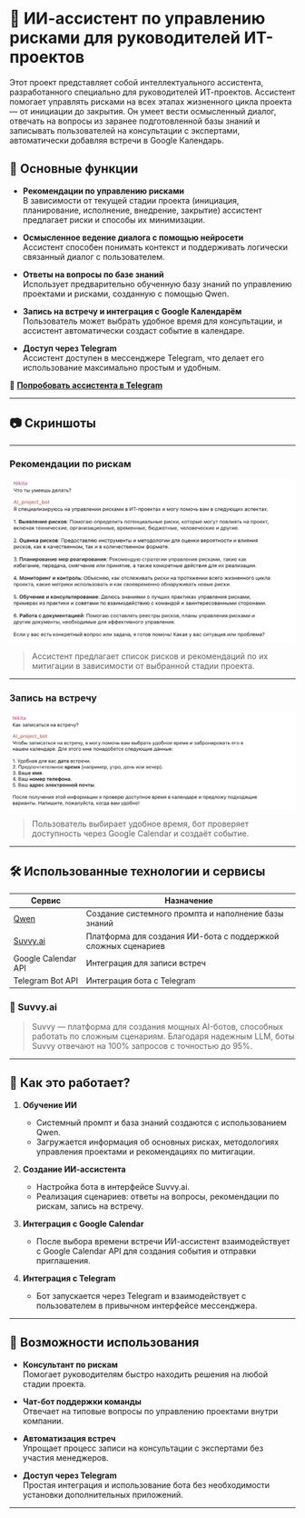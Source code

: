 # 🤖 ИИ-ассистент по управлению рисками для руководителей ИТ-проектов

Этот проект представляет собой интеллектуального ассистента, разработанного специально для руководителей ИТ-проектов. Ассистент помогает управлять рисками на всех этапах жизненного цикла проекта — от инициации до закрытия. Он умеет вести осмысленный диалог, отвечать на вопросы из заранее подготовленной базы знаний и записывать пользователей на консультации с экспертами, автоматически добавляя встречи в Google Календарь.

## 📌 Основные функции

- **Рекомендации по управлению рисками**  
  В зависимости от текущей стадии проекта (инициация, планирование, исполнение, внедрение, закрытие) ассистент предлагает риски и способы их минимизации.

- **Осмысленное ведение диалога с помощью нейросети**  
  Ассистент способен понимать контекст и поддерживать логически связанный диалог с пользователем.

- **Ответы на вопросы по базе знаний**  
  Использует предварительно обученную базу знаний по управлению проектами и рисками, созданную с помощью Qwen.

- **Запись на встречу и интеграция с Google Календарём**  
  Пользователь может выбрать удобное время для консультации, и ассистент автоматически создаст событие в календаре.

- **Доступ через Telegram**  
  Ассистент доступен в мессенджере Telegram, что делает его использование максимально простым и удобным.

📲 **[Попробовать ассистента в Telegram](https://t.me/ai_pmpro_bot)**

---

## 📷 Скриншоты

---

### Рекомендации по рискам
![Рекомендации по рискам](https://github.com/Svoy73/ai_assistant_test/blob/main/%D0%A1%D0%BD%D0%B8%D0%BC%D0%BE%D0%BA%20%D1%8D%D0%BA%D1%80%D0%B0%D0%BD%D0%B0%202025-06-23%20%D0%B2%2021.39.35.png?raw=true)

> Ассистент предлагает список рисков и рекомендаций по их митигации в зависимости от выбранной стадии проекта.

---

### Запись на встречу
![Запись на встречу](https://github.com/Svoy73/ai_assistant_test/blob/main/%D0%A1%D0%BD%D0%B8%D0%BC%D0%BE%D0%BA%20%D1%8D%D0%BA%D1%80%D0%B0%D0%BD%D0%B0%202025-06-23%20%D0%B2%2021.39.48.png?raw=true)

> Пользователь выбирает удобное время, бот проверяет доступность через Google Calendar и создаёт событие.

---

## 🛠️ Использованные технологии и сервисы

| Сервис | Назначение |
|-------|------------|
| [Qwen](https://qwenlm.github.io/) | Создание системного промпта и наполнение базы знаний |
| [Suvvy.ai](https://suvvy.ai/) | Платформа для создания ИИ-бота с поддержкой сложных сценариев |
| Google Calendar API | Интеграция для записи встреч |
| Telegram Bot API | Интеграция бота с Telegram |

### 🔧 Suvvy.ai
> Suvvy — платформа для создания мощных AI-ботов, способных работать по сложным сценариям. Благодаря надежным LLM, боты Suvvy отвечают на 100% запросов с точностью до 95%.

---

## 🧠 Как это работает?

1. **Обучение ИИ**
   - Системный промпт и база знаний создаются с использованием Qwen.
   - Загружается информация об основных рисках, методологиях управления проектами и рекомендациях по митигации.

2. **Создание ИИ-ассистента**
   - Настройка бота в интерфейсе Suvvy.ai.
   - Реализация сценариев: ответы на вопросы, рекомендации по рискам, запись на встречу.

3. **Интеграция с Google Calendar**
   - После выбора времени встречи ИИ-ассистент взаимодействует с Google Calendar API для создания события и отправки приглашения.

4. **Интеграция с Telegram**
   - Бот запускается через Telegram и взаимодействует с пользователем в привычном интерфейсе мессенджера.

---

## 🚀 Возможности использования

- **Консультант по рискам**  
  Помогает руководителям быстро находить решения на любой стадии проекта.

- **Чат-бот поддержки команды**  
  Отвечает на типовые вопросы по управлению проектами внутри компании.

- **Автоматизация встреч**  
  Упрощает процесс записи на консультации с экспертами без участия менеджеров.

- **Доступ через Telegram**  
  Простая интеграция и использование бота без необходимости установки дополнительных приложений.

---
